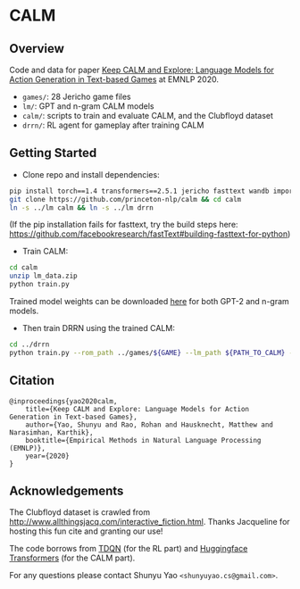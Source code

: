 # CALM

## Overview
Code and data for paper [Keep CALM and Explore: Language Models for Action Generation in Text-based Games](https://arxiv.org/pdf/2010.02903.pdf) at EMNLP 2020.

* ``games/``: 28 Jericho game files
* ``lm/``: GPT and n-gram CALM models
* ``calm/``: scripts to train and evaluate CALM, and the Clubfloyd dataset
* ``drrn/``: RL agent for gameplay after training CALM


##  Getting Started
- Clone repo and install dependencies:

```bash
pip install torch==1.4 transformers==2.5.1 jericho fasttext wandb importlib_metadata
git clone https://github.com/princeton-nlp/calm && cd calm
ln -s ../lm calm && ln -s ../lm drrn
```

(If the pip installation fails for fasttext, try the build steps here: https://github.com/facebookresearch/fastText#building-fasttext-for-python)

- Train CALM:
```bash
cd calm
unzip lm_data.zip
python train.py
```

Trained model weights can be downloaded [here](https://drive.google.com/file/d/1PBAXq4LW9pdVdLFyF_donwCV46wBX1zD/view?usp=sharing) for both GPT-2 and n-gram models. 

- Then train DRRN using the trained CALM:
```bash
cd ../drrn
python train.py --rom_path ../games/${GAME} --lm_path ${PATH_TO_CALM} --lm_type ${gpt_or_ngram}
```
## Citation
```
@inproceedings{yao2020calm,
    title={Keep CALM and Explore: Language Models for Action Generation in Text-based Games},
    author={Yao, Shunyu and Rao, Rohan and Hausknecht, Matthew and Narasimhan, Karthik},
    booktitle={Empirical Methods in Natural Language Processing (EMNLP)},
    year={2020}
}
```
## Acknowledgements
The Clubfloyd dataset is crawled from http://www.allthingsjacq.com/interactive_fiction.html. Thanks Jacqueline for hosting this fun cite and granting our use!

The code borrows from [TDQN](https://github.com/microsoft/tdqn) (for the RL part) and [Huggingface Transformers](https://github.com/huggingface/transformers) (for the CALM part). 

For any questions please contact Shunyu Yao `<shunyuyao.cs@gmail.com>`.

